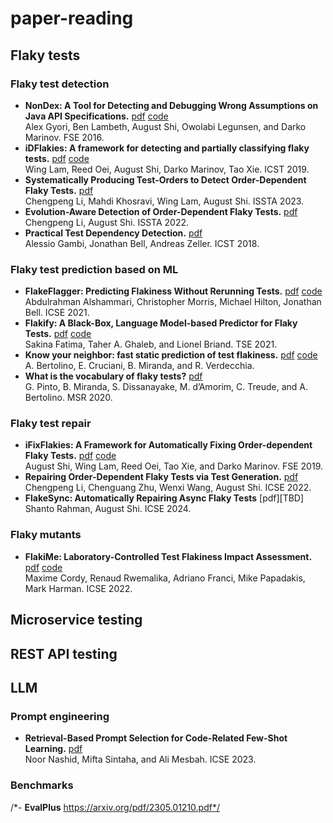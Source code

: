 # paper-reading

## Flaky tests
### Flaky test detection
- **NonDex: A Tool for Detecting and Debugging Wrong Assumptions on Java API Specifications.** [pdf](https://www.cs.cornell.edu/~legunsen/pubs/GyoriETAL16NonDexToolDemo.pdf) [code](https://github.com/TestingResearchIllinois/NonDex) \
Alex Gyori, Ben Lambeth, August Shi, Owolabi Legunsen, and Darko Marinov. FSE 2016.
- **iDFlakies: A framework for detecting and partially classifying flaky tests.** [pdf](https://cs.gmu.edu/~winglam/publications/2019/LamETAL19iDFlakies.pdf) [code](https://github.com/UT-SE-Research/iDFlakies) \
Wing Lam, Reed Oei, August Shi, Darko Marinov, Tao Xie. ICST 2019.
- **Systematically Producing Test-Orders to Detect Order-Dependent Flaky Tests.** [pdf](https://utexas.app.box.com/v/august-shi-ISSTA2023) \
Chengpeng Li, Mahdi Khosravi, Wing Lam, August Shi. ISSTA 2023.
- **Evolution-Aware Detection of Order-Dependent Flaky Tests.** [pdf](https://utexas.app.box.com/v/august-shi-ICSE2022) \
Chengpeng Li, August Shi. ISSTA 2022.
- **Practical Test Dependency Detection.** [pdf](https://jonbell.net/publications/pradet) \
Alessio Gambi, Jonathan Bell, Andreas Zeller. ICST 2018.

### Flaky test prediction based on ML
- **FlakeFlagger: Predicting Flakiness Without Rerunning Tests.** [pdf](https://jonbell.net/publications/flakeflagger) [code](https://github.com/AlshammariA/FlakeFlagger) \
Abdulrahman Alshammari, Christopher Morris, Michael Hilton, Jonathan Bell. ICSE 2021.
- **Flakify: A Black-Box, Language Model-based Predictor for Flaky Tests.** [pdf](https://arxiv.org/pdf/2112.12331.pdf) [code](https://github.com/uOttawa-Nanda-Lab/Flakify) \
Sakina Fatima, Taher A. Ghaleb, and Lionel Briand. TSE 2021.
- **Know your neighbor: fast static prediction of test flakiness.** [pdf](https://ieeexplore.ieee.org/stamp/stamp.jsp?tp=&arnumber=9437181) [code](https://github.com/ICSE2020-FLAST/FLAST) \
A. Bertolino, E. Cruciani, B. Miranda, and R. Verdecchia.
- **What is the vocabulary of flaky tests?** [pdf](https://dl.acm.org/doi/pdf/10.1145/3379597.3387482#:~:text=Flaky%20tests%20are%20tests%20whose,not%20based%20on%20their%20vocabulary.) \
G. Pinto, B. Miranda, S. Dissanayake, M. d’Amorim, C. Treude, and
A. Bertolino. MSR 2020.

### Flaky test repair
- **iFixFlakies: A Framework for Automatically Fixing Order-dependent Flaky Tests.** [pdf](https://cs.gmu.edu/~winglam/publications/2019/ShiETAL19iFixFlakies.pdf) [code](https://github.com/TestingResearchIllinois/iFixFlakies) \
August Shi, Wing Lam, Reed Oei, Tao Xie, and Darko Marinov. FSE 2019.
- **Repairing Order-Dependent Flaky Tests via Test Generation.** [pdf](https://utexas.app.box.com/v/august-shi-ICSE2022) \
Chengpeng Li, Chenguang Zhu, Wenxi Wang, August Shi. ICSE 2022.
- **FlakeSync: Automatically Repairing Async Flaky Tests** [pdf][TBD]  
Shanto Rahman, August Shi. ICSE 2024.

### Flaky mutants
- **FlakiMe: Laboratory-Controlled Test Flakiness Impact Assessment.** [pdf](https://ieeexplore.ieee.org/stamp/stamp.jsp?tp=&arnumber=9794060) [code](https://github.com/serval-uni-lu/flakime)\
Maxime Cordy, Renaud Rwemalika, Adriano Franci, Mike Papadakis, Mark Harman. ICSE 2022.

## Microservice testing

## REST API testing

## LLM
### Prompt engineering
- **Retrieval-Based Prompt Selection for Code-Related Few-Shot Learning.** [pdf](https://people.ece.ubc.ca/amesbah/resources/papers/cedar-icse23.pdf) \
Noor Nashid, Mifta Sintaha, and Ali Mesbah. ICSE 2023.
### Benchmarks
/*- **EvalPlus** https://arxiv.org/pdf/2305.01210.pdf*/

